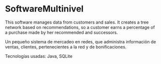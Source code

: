 # SoftwareMultinivel
This software manages data from customers and sales. It creates a tree network based on recommendations, so a customer earns a percentage of a purchase made by her recommended and successors.

Un pequeño sistema de mercadeo en redes, que administra información de ventas, clientes, pertenecientes a la red y de bonificaciones.

Tecnologías usadas: Java, SQLite
